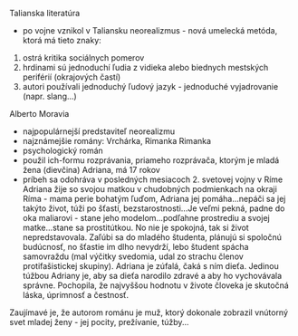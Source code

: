 Talianska literatúra

- po vojne vznikol v Taliansku neorealizmus - nová umelecká metóda, ktorá má tieto znaky:
1.  ostrá kritika sociálnych pomerov	
2.  hrdinami sú jednoduchí ľudia z vidieka alebo biednych mestských periférií (okrajových častí)
3.   autori používali jednoduchý ľudový jazyk - jednoduché vyjadrovanie (napr. slang...)

Alberto Moravia
- najpopulárnejší predstaviteľ neorealizmu
- najznámejšie romány: Vrchárka, Rimanka
Rimanka
- psychologický román
- použil ich-formu rozprávania, priameho rozprávača, ktorým je mladá žena (dievčina) Adriana, má 17 rokov
- príbeh sa odohráva v posledných mesiacoch 2. svetovej vojny v Ríme
Adriana žije so svojou matkou v chudobných podmienkach na okraji Ríma - mama perie bohatým ľuďom, Adriana jej pomáha...nepáči sa jej takýto život, túži po šťastí, bezstarostnosti...Je veľmi pekná, padne do oka maliarovi - stane jeho modelom...podľahne prostrediu a svojej matke...stane sa prostitútkou. No nie je spokojná, tak si život nepredstavovala. Zaľúbi sa do mladého študenta, plánujú si spoločnú budúcnosť, no šťastie im dlho nevydrží, lebo študent spácha samovraždu (mal výčitky svedomia, udal zo strachu členov protifašistickej skupiny). Adriana je zúfalá, čaká s ním dieťa. Jedinou túžbou Adriany je, aby sa dieťa narodilo zdravé a aby ho vychovávala správne. Pochopila, že najvyššou hodnotu v živote človeka je skutočná láska, úprimnosť a čestnosť.

Zaujímavé je, že autorom románu je muž, ktorý dokonale zobrazil vnútorný svet mladej ženy - jej pocity, prežívanie, túžby...